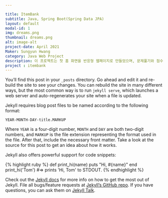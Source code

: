 ```yaml
---

title: ItemBank
subtitle: Java, Spring Boot(Spring Data JPA)
layout: default
modal-id: 1
img: dreams.png
thumbnail: dreams.png
alt: image-alt
project-date: April 2021
Maker: Sungyun Hwang
category: Java Web Project
description: 이 프로젝트는 첫 홈 화면을 반응형 웹페이지로 만들었으며, 문제풀기와 점수보기, 간단한 게임으로 구성된 웹페이지입니다. Sping Data JPA를 기반으로 구현하였습니다.
project : itembank
---
```

You’ll find this post in your `_posts` directory. Go ahead and edit it and re-build the site to see your changes. You can rebuild the site in many different ways, but the most common way is to run `jekyll serve`, which launches a web server and auto-regenerates your site when a file is updated.

Jekyll requires blog post files to be named according to the following format:

`YEAR-MONTH-DAY-title.MARKUP`

Where `YEAR` is a four-digit number, `MONTH` and `DAY` are both two-digit numbers, and `MARKUP` is the file extension representing the format used in the file. After that, include the necessary front matter. Take a look at the source for this post to get an idea about how it works.

Jekyll also offers powerful support for code snippets:

{% highlight ruby %}
def print_hi(name)
  puts "Hi, #{name}"
end
print_hi('Tom')
#=> prints 'Hi, Tom' to STDOUT.
{% endhighlight %}

Check out the [Jekyll docs][jekyll-docs] for more info on how to get the most out of Jekyll. File all bugs/feature requests at [Jekyll’s GitHub repo][jekyll-gh]. If you have questions, you can ask them on [Jekyll Talk][jekyll-talk].

[jekyll-docs]: https://jekyllrb.com/docs/home
[jekyll-gh]:   https://github.com/jekyll/jekyll
[jekyll-talk]: https://talk.jekyllrb.com/
